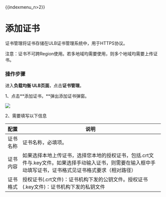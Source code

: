 {{indexmenu_n>2}}

# 添加证书

证书管理将证书存储在ULB证书管理系统中，用于HTTPS协议。

注意：证书不可跨Region使用。若多地域均需要使用，则多个地域均需要上传证书。

### 操作步骤

进入**负载均衡 ULB页面**，点击**证书管理**。 

1、点击**添加证书，**弹出添加证书弹窗。

![](https://static.ucloud.cn/c5bfababbcf24c8baf65fc2b914eefe7.png)

2、需要填写以下信息

|配置|说明|
|-|-|
|证书名称	|证书名称，必填项。|
|证书内容|如果选择本地上传证书，选择您本地的授权证书，包括.crt文件与.key文件。如果选择手动输入证书，则需要在输入框中手动填写证书，证书格式见证书格式要求（相对路径）|
|证书格式|授权证书(.crt文件)：证书机构下发的公钥文件。授权证书(.key文件)：证书机构下发的私钥文件|CA机构证书(.crt文件)：证书机构证明自身是权威机构的证明|
